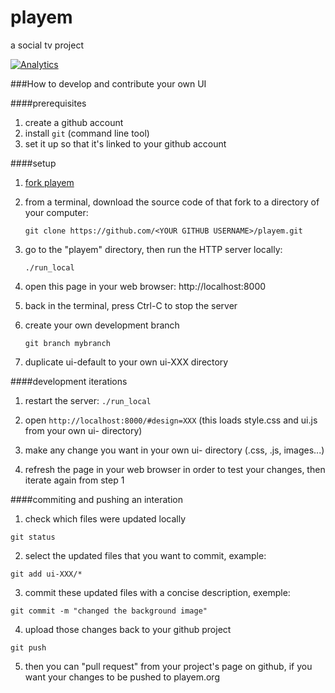 playem
======

a social tv project

[![Analytics](https://ga-beacon.appspot.com/UA-1858235-12/playem/github)](https://github.com/igrigorik/ga-beacon)

###How to develop and contribute your own UI

####prerequisites

1. create a github account
2. install `git` (command line tool)
3. set it up so that it's linked to your github account

####setup

1. [fork playem](https://github.com/adrienjoly/playem/fork/)

2. from a terminal, download the source code of that fork to a directory of your computer:

    `git clone https://github.com/<YOUR GITHUB USERNAME>/playem.git`

3. go to the "playem" directory, then run the HTTP server locally:

    `./run_local`

4. open this page in your web browser: http://localhost:8000

5. back in the terminal, press Ctrl-C to stop the server

6. create your own development branch

    `git branch mybranch`
    
7. duplicate ui-default to your own ui-XXX directory

####development iterations

1. restart the server: `./run_local`

2. open `http://localhost:8000/#design=XXX` (this loads style.css and ui.js from your own ui- directory)

3. make any change you want in your own ui- directory (.css, .js, images...)

4. refresh the page in your web browser in order to test your changes, then iterate again from step 1

####commiting and pushing an interation

1. check which files were updated locally

  `git status`

2. select the updated files that you want to commit, example:

  `git add ui-XXX/*`

3. commit these updated files with a concise description, exemple:

  `git commit -m "changed the background image"`

4. upload those changes back to your github project

  `git push`

5. then you can "pull request" from your project's page on github, if you want your changes to be pushed to playem.org
